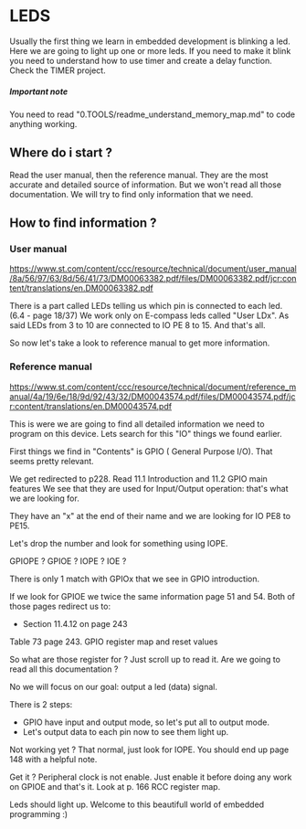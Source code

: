 # LEDS
Usually the first thing we learn in embedded development is blinking a led.
Here we are going to light up one or more leds.
If you need to make it blink you need to understand how to use timer and create
a delay function. Check the TIMER project.

##### Important note
You need to read "0.TOOLS/readme_understand_memory_map.md" to code anything 
working.

## Where do i start ?
Read the user manual, then the reference manual. They are the most accurate and
detailed source of information. But we won't read all those documentation. We
will try to find only information that we need.

## How to find information ?
### User manual
https://www.st.com/content/ccc/resource/technical/document/user_manual/8a/56/97/63/8d/56/41/73/DM00063382.pdf/files/DM00063382.pdf/jcr:content/translations/en.DM00063382.pdf

There is a part called LEDs telling us which pin is connected to each led. (6.4 - page 18/37)
We work only on E-compass leds called "User LDx".
As said LEDs from 3 to 10 are connected to IO PE 8 to 15.
And that's all.

So now let's take a look to reference manual to get more information.

### Reference manual
https://www.st.com/content/ccc/resource/technical/document/reference_manual/4a/19/6e/18/9d/92/43/32/DM00043574.pdf/files/DM00043574.pdf/jcr:content/translations/en.DM00043574.pdf

This is were we are going to find all detailed information we need to program on this device.
Lets search for this "IO" things we found earlier.

First things we find in "Contents" is GPIO ( General Purpose I/O). 
That seems pretty relevant. 

We get redirected to p228.
Read 11.1 Introduction and 11.2 GPIO main features
We see that they are used for Input/Output operation: that's what we are looking for.

They have an "x" at the end of their name and we are looking for IO PE8 to PE15.

Let's drop the number and look for something using IOPE.

GPIOPE ? GPIOE ? IOPE ? IOE ?

There is only 1 match with GPIOx that we see in GPIO introduction.

If we look for GPIOE we twice the same information page 51 and 54. 
Both of those pages redirect us to:
- Section 11.4.12 on page 243

Table 73 page 243. GPIO register map and reset values

So what are those register for ? Just scroll up to read it.
Are we going to read all this documentation ?

No we will focus on our goal: output a led (data) signal.

There is 2 steps:
- GPIO have input and output mode, so let's put all to output mode.
- Let's output data to each pin now to see them light up.

Not working yet ?
That normal, just look for IOPE.
You should end up page 148 with a helpful note.

Get it ?
Peripheral clock is not enable. Just enable it before doing any work on GPIOE
and that's it.
Look at p. 166 RCC register map.

Leds should light up.
Welcome to this beautifull world of embedded programming :)
